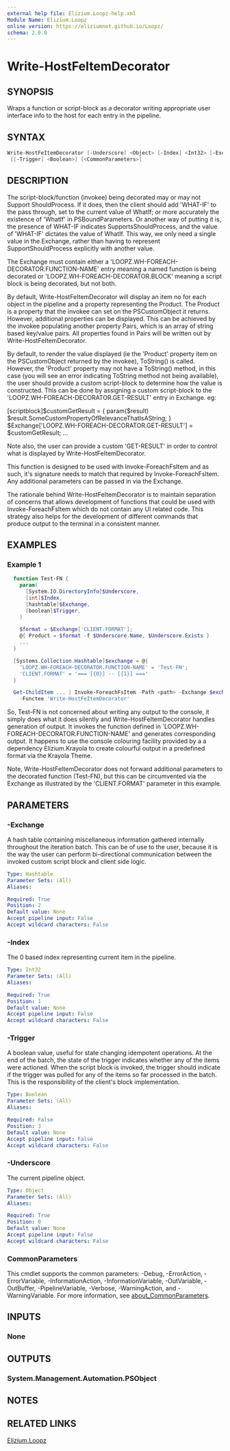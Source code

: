 ```yaml
---
external help file: Elizium.Loopz-help.xml
Module Name: Elizium.Loopz
online version: https://eliziumnet.github.io/Loopz/
schema: 2.0.0
---
```


# Write-HostFeItemDecorator

## SYNOPSIS

Wraps a function or script-block as a decorator writing appropriate user interface
info to the host for each entry in the pipeline.

## SYNTAX

```powershell
Write-HostFeItemDecorator [-Underscore] <Object> [-Index] <Int32> [-Exchange] <Hashtable>
 [[-Trigger] <Boolean>] [<CommonParameters>]
```

## DESCRIPTION

The script-block/function (invokee) being decorated may or may not Support ShouldProcess. If it does,
then the client should add 'WHAT-IF' to the pass through, set to the current
value of WhatIf; or more accurately the existence of 'WhatIf' in PSBoundParameters. Or another
way of putting it is, the presence of WHAT-IF indicates SupportsShouldProcess, and the value of
'WHAT-IF' dictates the value of WhatIf. This way, we only need a single
value in the Exchange, rather than having to represent SupportShouldProcess explicitly with
another value.

The Exchange must contain either a 'LOOPZ.WH-FOREACH-DECORATOR.FUNCTION-NAME' entry meaning
a named function is being decorated or 'LOOPZ.WH-FOREACH-DECORATOR.BLOCK' meaning a script
block is being decorated, but not both.

By default, Write-HostFeItemDecorator will display an item no for each object in the pipeline
and a property representing the Product. The Product is a property that the invokee can set on the
PSCustomObject it returns. However, additional properties can be displayed. This can be achieved by
the invokee populating another property Pairs, which is an array of string based key/value pairs. All
properties found in Pairs will be written out by Write-HostFeItemDecorator.

By default, to render the value displayed (ie the 'Product' property item on the PSCustomObject
returned by the invokee), ToString() is called. However, the 'Product' property may not have a
ToString() method, in this case (you will see an error indicating ToString method not being
available), the user should provide a custom script-block to determine how the value is
constructed. This can be done by assigning a custom script-block to the
'LOOPZ.WH-FOREACH-DECORATOR.GET-RESULT' entry in Exchange. eg:

[scriptblock]$customGetResult = {
  param($result)
  $result.SomeCustomPropertyOfRelevanceThatIsAString;
}
$Exchange['LOOPZ.WH-FOREACH-DECORATOR.GET-RESULT'] = $customGetResult;
...

Note also, the user can provide a custom 'GET-RESULT' in order to control what is displayed
by Write-HostFeItemDecorator.

This function is designed to be used with Invoke-ForeachFsItem and as such, it's signature
needs to match that required by Invoke-ForeachFsItem. Any additional parameters can be
passed in via the Exchange.

The rationale behind Write-HostFeItemDecorator is to maintain separation of concerns
that allows development of functions that could be used with Invoke-ForeachFsItem which do
not contain any UI related code. This strategy also helps for the development of different
commands that produce output to the terminal in a consistent manner.

## EXAMPLES

### Example 1

```powershell
  function Test-FN {
    param(
      [System.IO.DirectoryInfo]$Underscore,
      [int]$Index,
      [hashtable]$Exchange,
      [boolean]$Trigger,
    )

    $format = $Exchange['CLIENT.FORMAT'];
    @{ Product = $format -f $Underscore.Name, $Underscore.Exists }
    ...
  }

  [Systems.Collection.Hashtable]$exchange = @{
    'LOOPZ.WH-FOREACH-DECORATOR.FUNCTION-NAME' = 'Test-FN';
    'CLIENT.FORMAT' = '=== [{0}] -- [{1}] ==='
  }

  Get-ChildItem ... | Invoke-ForeachFsItem -Path <path> -Exchange $exchange
    -Functee 'Write-HostFeItemDecorator'
```

So, Test-FN is not concerned about writing any output to the console, it simply does
what it does silently and Write-HostFeItemDecorator handles generation of output. It
invokes the function defined in 'LOOPZ.WH-FOREACH-DECORATOR.FUNCTION-NAME' and generates
corresponding output. It happens to use the console colouring facility provided by a
a dependency Elizium.Krayola to create colourful output in a predefined format via the
Krayola Theme.

Note, Write-HostFeItemDecorator does not forward additional parameters to the decorated
function (Test-FN), but this can be circumvented via the Exchange as illustrated by
the 'CLIENT.FORMAT' parameter in this example.

## PARAMETERS

### -Exchange

A hash table containing miscellaneous information gathered internally
throughout the iteration batch. This can be of use to the user, because it is the way
the user can perform bi-directional communication between the invoked custom script block
and client side logic.

```yaml
Type: Hashtable
Parameter Sets: (All)
Aliases:

Required: True
Position: 2
Default value: None
Accept pipeline input: False
Accept wildcard characters: False
```

### -Index

The 0 based index representing current item in the pipeline.

```yaml
Type: Int32
Parameter Sets: (All)
Aliases:

Required: True
Position: 1
Default value: None
Accept pipeline input: False
Accept wildcard characters: False
```

### -Trigger

A boolean value, useful for state changing idempotent operations. At the end
of the batch, the state of the trigger indicates whether any of the items were actioned.
When the script block is invoked, the trigger should indicate if the trigger was pulled for
any of the items so far processed in the batch. This is the responsibility of the
client's block implementation.

```yaml
Type: Boolean
Parameter Sets: (All)
Aliases:

Required: False
Position: 3
Default value: None
Accept pipeline input: False
Accept wildcard characters: False
```

### -Underscore

The current pipeline object.

```yaml
Type: Object
Parameter Sets: (All)
Aliases:

Required: True
Position: 0
Default value: None
Accept pipeline input: False
Accept wildcard characters: False
```

### CommonParameters

This cmdlet supports the common parameters: -Debug, -ErrorAction, -ErrorVariable, -InformationAction, -InformationVariable, -OutVariable, -OutBuffer, -PipelineVariable, -Verbose, -WarningAction, and -WarningVariable. For more information, see [about_CommonParameters](http://go.microsoft.com/fwlink/?LinkID=113216).

## INPUTS

### None

## OUTPUTS

### System.Management.Automation.PSObject

## NOTES

## RELATED LINKS

[Elizium.Loopz](https://github.com/EliziumNet/Loopz)
